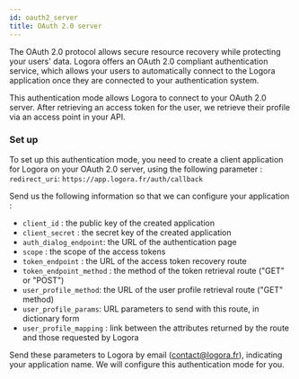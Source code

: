 ```yaml
---
id: oauth2_server
title: OAuth 2.0 server
---
```


The OAuth 2.0 protocol allows secure resource recovery while protecting your users' data. Logora offers an OAuth 2.0 compliant authentication service, which allows your users to automatically connect to the Logora application once they are connected to your authentication system.

This authentication mode allows Logora to connect to your OAuth 2.0 server. After retrieving an access token for the user, we retrieve their profile via an access point in your API.

### Set up

To set up this authentication mode, you need to create a client application for Logora on your OAuth 2.0 server, using the following parameter :
  `redirect_uri`: `https://app.logora.fr/auth/callback`

Send us the following information so that we can configure your application :
- `client_id` : the public key of the created application
- `client_secret` : the secret key of the created application
- `auth_dialog_endpoint`: the URL of the authentication page
- `scope` : the scope of the access tokens
- `token_endpoint` : the URL of the access token recovery route
- `token_endpoint_method` : the method of the token retrieval route ("GET" or "POST")
- `user_profile_method`: the URL of the user profile retrieval route ("GET" method)
- `user_profile_params`: URL parameters to send with this route, in dictionary form
- `user_profile_mapping` : link between the attributes returned by the route and those requested by Logora

Send these parameters to Logora by email (contact@logora.fr), indicating your application name. We will configure this authentication mode for you.
